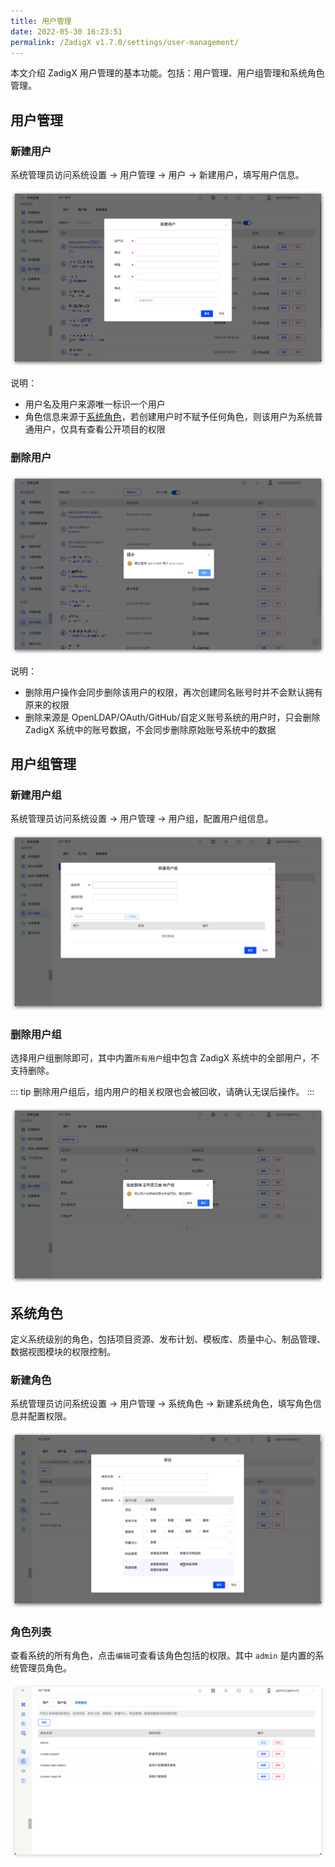 ```yaml
---
title: 用户管理
date: 2022-05-30 16:23:51
permalink: /ZadigX v1.7.0/settings/user-management/
---
```


本文介绍 ZadigX 用户管理的基本功能。包括：用户管理、用户组管理和系统角色管理。

## 用户管理

### 新建用户

系统管理员访问系统设置 -> 用户管理 -> 用户 -> 新建用户，填写用户信息。

![create_user](./_images/create_user.png)

说明：
- 用户名及用户来源唯一标识一个用户
- 角色信息来源于[系统角色](#系统角色)，若创建用户时不赋予任何角色，则该用户为系统普通用户，仅具有查看公开项目的权限

### 删除用户

![delete_user](./_images/delete_user.png)

说明：

- 删除用户操作会同步删除该用户的权限，再次创建同名账号时并不会默认拥有原来的权限
- 删除来源是 OpenLDAP/OAuth/GitHub/自定义账号系统的用户时，只会删除 ZadigX 系统中的账号数据，不会同步删除原始账号系统中的数据

## 用户组管理

### 新建用户组

系统管理员访问系统设置 -> 用户管理 -> 用户组，配置用户组信息。

![create_user_group](./_images/create_user_group.png)

### 删除用户组

选择用户组删除即可，其中内置`所有用户`组中包含 ZadigX 系统中的全部用户，不支持删除。

::: tip
删除用户组后，组内用户的相关权限也会被回收，请确认无误后操作。
:::

![delete_user_group](./_images/delete_user_group.png)

## 系统角色

定义系统级别的角色，包括项目资源、发布计划、模板库、质量中心、制品管理、数据视图模块的权限控制。

### 新建角色

系统管理员访问系统设置 -> 用户管理 -> 系统角色 -> 新建系统角色，填写角色信息并配置权限。  

![create_system_role](./_images/create_system_role.png)

### 角色列表

查看系统的所有角色，点击`编辑`可查看该角色包括的权限。其中 `admin` 是内置的系统管理员角色。

![system_role_list](./_images/system_role_list.png)